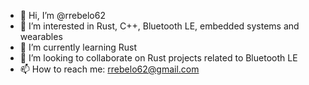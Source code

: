 - 👋 Hi, I’m @rrebelo62
- 👀 I’m interested in Rust, C++, Bluetooth LE, embedded systems and wearables
- 🌱 I’m currently learning Rust
- 💞️ I’m looking to collaborate on Rust projects related to Bluetooth LE
- 📫 How to reach me: rrebelo62@gmail.com


